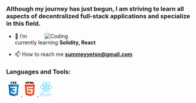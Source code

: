<h3 align="left">Although my journey has just begun, I am striving to learn all aspects of decentralized full-stack applications and specialize in this field.</h3>
<img align="right" alt="Coding" width="400" src="https://38.media.tumblr.com/56a06f8d18bc91b10554444efef5838b/tumblr_nttnjhX4E11rjln3bo1_400.gif">

- 🌱 I’m currently learning **Solidity, React**

- 📫 How to reach me **summeyyetsn@gmail.com**

<p align="left">
</p>

<h3 align="left">Languages and Tools:</h3>
<p align="left"> <a href="https://www.w3schools.com/css/" target="_blank" rel="noreferrer"> <img src="https://raw.githubusercontent.com/devicons/devicon/master/icons/css3/css3-original-wordmark.svg" alt="css3" width="40" height="40"/> </a> <a href="https://www.w3.org/html/" target="_blank" rel="noreferrer"> <img src="https://raw.githubusercontent.com/devicons/devicon/master/icons/html5/html5-original-wordmark.svg" alt="html5" width="40" height="40"/> </a> <a href="https://reactjs.org/" target="_blank" rel="noreferrer"> <img src="https://raw.githubusercontent.com/devicons/devicon/master/icons/react/react-original-wordmark.svg" alt="react" width="40" height="40"/> </a> </p>
